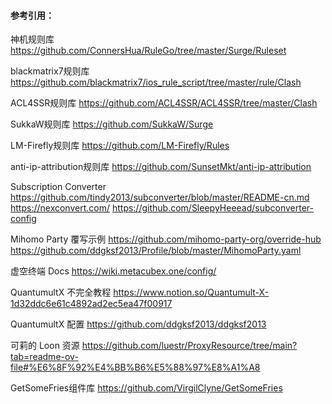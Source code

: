 #### 参考引用：

神机规则库
https://github.com/ConnersHua/RuleGo/tree/master/Surge/Ruleset

blackmatrix7规则库
https://github.com/blackmatrix7/ios_rule_script/tree/master/rule/Clash

ACL4SSR规则库
https://github.com/ACL4SSR/ACL4SSR/tree/master/Clash

SukkaW规则库
https://github.com/SukkaW/Surge

LM-Firefly规则库
https://github.com/LM-Firefly/Rules

anti-ip-attribution规则库
https://github.com/SunsetMkt/anti-ip-attribution

Subscription Converter
https://github.com/tindy2013/subconverter/blob/master/README-cn.md
https://nexconvert.com/
https://github.com/SleepyHeeead/subconverter-config

Mihomo Party 覆写示例
https://github.com/mihomo-party-org/override-hub
https://github.com/ddgksf2013/Profile/blob/master/MihomoParty.yaml

虚空终端 Docs
https://wiki.metacubex.one/config/

QuantumultX 不完全教程
https://www.notion.so/Quantumult-X-1d32ddc6e61c4892ad2ec5ea47f00917

QuantumultX 配置
https://github.com/ddgksf2013/ddgksf2013

可莉的 Loon 资源
https://github.com/luestr/ProxyResource/tree/main?tab=readme-ov-file#%E6%8F%92%E4%BB%B6%E5%88%97%E8%A1%A8

GetSomeFries组件库
https://github.com/VirgilClyne/GetSomeFries
